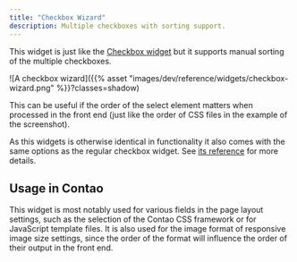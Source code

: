 ```yaml
---
title: "Checkbox Wizard"
description: Multiple checkboxes with sorting support.
---
```


This widget is just like the [Checkbox widget][CheckboxWidget] but it supports manual sorting of the multiple 
checkboxes.

![A checkbox wizard]({{% asset "images/dev/reference/widgets/checkbox-wizard.png" %}}?classes=shadow)

This can be useful if the order of the select element matters when processed in the front end (just like the order of CSS files in the
example of the screenshot).

As this widgets is otherwise identical in functionality it also comes with the same options as the regular checkbox widget. See
[its reference][CheckboxWidget] for more details.


## Usage in Contao

This widget is most notably used for various fields in the page layout settings, such as the selection of the Contao CSS framework or for
JavaScript template files. It is also used for the image format of responsive image size settings, since the order of the format will
influence the order of their output in the front end.


[CheckboxWidget]: /reference/widgets/checkbox/
